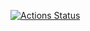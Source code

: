 [![Actions Status](https://github.com/{owner}/{repo}/workflows/{workflow_name}/badge.svg)](https://github.com/yugan2005/sfg-recipe-github/actions)